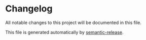 # Changelog

All notable changes to this project will be documented in this file.

This file is generated automatically by [semantic-release](https://github.com/semantic-release/semantic-release).
